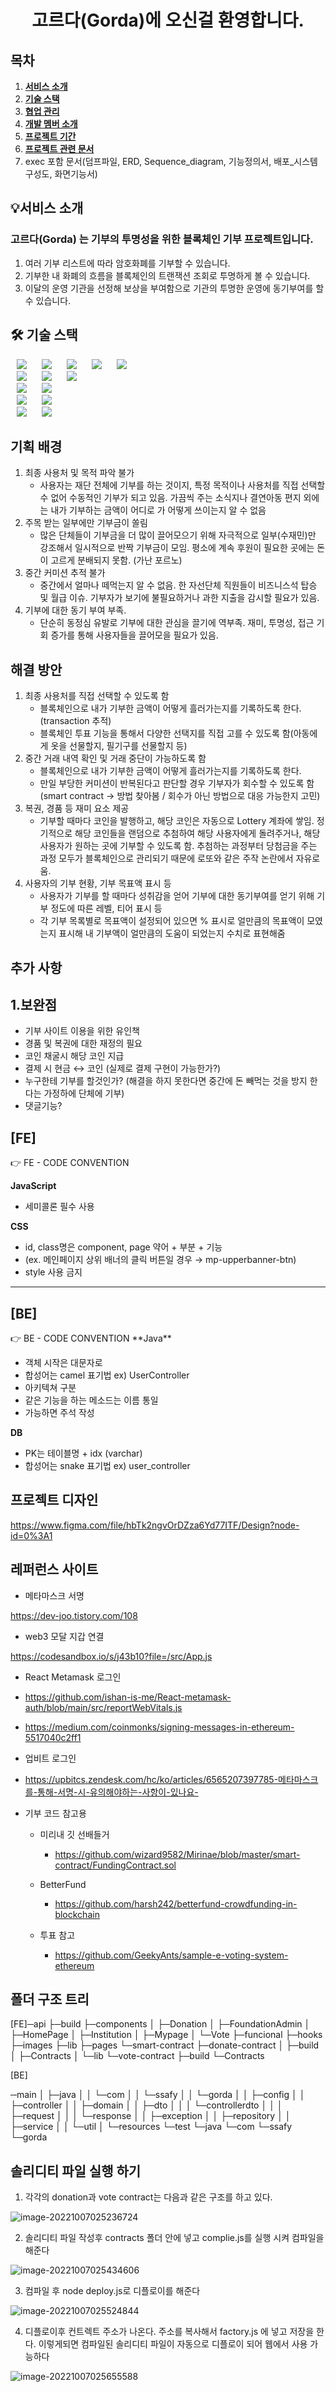 <div align="center">
<h1> 고르다(Gorda)에 오신걸 환영합니다.</h1>
</div>

## 목차

1. [**서비스 소개**](#1)
2. [**기술 스택**](#2)
3. [**협업 관리**](#6)
4. [**개발 멤버 소개**](#7)
5. [**프로젝트 기간**](#8)
6. [**프로젝트 관련 문서**](#9)
7. exec 포함 문서(덤프파일, ERD,  Sequence_diagram, 기능정의서, 배포_시스템구성도, 화면기능서)

<div id="1"> </div>

## 💡서비스 소개
### 고르다(Gorda) 는 기부의 투명성을 위한 블록체인 기부 프로젝트입니다.

1. 여러 기부 리스트에 따라 암호화폐를 기부할 수 있습니다.<br>
2. 기부한 내 화폐의 흐름을 블록체인의 트랜잭션 조회로 투명하게 볼 수 있습니다.<br>
3. 이달의 운영 기관을 선정해 보상을 부여함으로 기관의 투명한 운영에 동기부여를 할 수 있습니다.


<div id="2"></div>

## 🛠️ 기술 스택

<img src="https://img.shields.io/badge/Java-FF7800?style=for-the-badge&logo=Java&logoColor=white" style="height : auto; margin-left : 10px; margin-right : 10px;"/>
<img src="https://img.shields.io/badge/Spring Security-6DB33F?style=for-the-badge&logo=Spring Security&logoColor=white" style="height : auto; margin-left : 10px; margin-right : 10px;"/>
<img src="https://img.shields.io/badge/Spring Boot-6DB33F?style=for-the-badge&logo=Spring Boot&logoColor=white" style="height : auto; margin-left : 10px; margin-right : 10px;"/>
<img src="https://img.shields.io/badge/JSON Web Tokens-000000?style=for-the-badge&logo=JSON Web Tokens&logoColor=white" style="height : auto; margin-left : 10px; margin-right : 10px;"/>

<img src="https://img.shields.io/badge/Amazon S3-569A31?style=for-the-badge&logo=Amazon S3&logoColor=white" style="height : auto; margin-left : 10px; margin-right : 10px;"/>
<br>
<img src="https://img.shields.io/badge/Ubuntu-E95420?style=for-the-badge&logo=Ubuntu&logoColor=white" style="height : auto; margin-left : 10px; margin-right : 10px;"/>
<img src="https://img.shields.io/badge/Gradle-02303A?style=for-the-badge&logo=Gradle&logoColor=white" style="height : auto; margin-left : 10px; margin-right : 10px;"/>
<img src="https://img.shields.io/badge/Nginx-009639?style=for-the-badge&logo=NGINX&logoColor=white" style="height : auto; margin-left : 10px; margin-right : 10px;"/>

<br>
<img src="https://img.shields.io/badge/React-61DAFB?style=for-the-badge&logo=React&logoColor=white" style="height : auto; margin-left : 10px; margin-right : 10px;"/>
<img src="https://img.shields.io/badge/Node.js-339939?style=for-the-badge&logo=Node.js&logoColor=white" style="height : auto; margin-left : 10px; margin-right : 10px;"/>

<br>
<img src="https://img.shields.io/badge/Jira-0052CC?style=for-the-badge&logo=Jira&logoColor=white" style="height : auto; margin-left : 10px; margin-right : 10px;"/>
<img src="https://img.shields.io/badge/GitLab-FCA121?style=for-the-badge&logo=GitLab&logoColor=white" style="height : auto; margin-left : 10px; margin-right : 10px;"/>

<br>
<img src="https://img.shields.io/badge/Solidity-363636?style=for-the-badge&logo=Solidity&logoColor=white" style="height : auto; margin-left : 10px; margin-right : 10px;"/>
<img src="https://img.shields.io/badge/Ethereum-3C3C3D?style=for-the-badge&logo=Ethereum&logoColor=white" style="height : auto; margin-left : 10px; margin-right : 10px;"/>

<br/>


<div id="3"> </div>




## 기획 배경

1. 최종 사용처 및 목적 파악 불가
    - 사용자는 재단 전체에 기부를 하는 것이지, 특정 목적이나 사용처를 직접 선택할 수 없어 수동적인 기부가 되고 있음. 가끔씩 주는 소식지나 결연아동 편지 외에는 내가 기부하는 금액이 어디로 가 어떻게 쓰이는지 알 수 없음
2. 주목 받는 일부에만 기부금이 쏠림
    - 많은 단체들이 기부금을 더 많이 끌어모으기 위해 자극적으로 일부(수재민)만 강조해서 일시적으로 반짝 기부금이 모임. 평소에 계속 후원이 필요한 곳에는 돈이 고르게 분배되지 못함. (가난 포르노)
3. 중간 커미션 추적 불가
    - 중간에서 얼마나 떼먹는지 알 수 없음. 한 자선단체 직원들이 비즈니스석 탑승 및 월급 이슈. 기부자가 보기에 불필요하거나 과한 지출을 감시할 필요가 있음.
4. 기부에 대한 동기 부여 부족.
    - 단순히 동정심 유발로 기부에 대한 관심을 끌기에 역부족. 재미, 투명성, 접근 기회 증가를 통해 사용자들을 끌어모을 필요가 있음.
    

## 해결 방안

1. 최종 사용처를 직접 선택할 수 있도록 함
    - 블록체인으로 내가 기부한 금액이 어떻게 흘러가는지를 기록하도록 한다.(transaction 추적)
    - 블록체인 투표 기능을 통해서 다양한 선택지를 직접 고를 수 있도록 함(아동에게 옷을 선물할지, 필기구를 선물할지 등)
2. 중간 거래 내역 확인 및 거래 중단이 가능하도록 함
    - 블록체인으로 내가 기부한 금액이 어떻게 흘러가는지를 기록하도록 한다.
    - 만일 부당한 커미션이 반복된다고 판단할 경우 기부자가 회수할 수 있도록 함(smart contract → 방법 찾아봄 / 회수가 아닌 방법으로 대응 가능한지 고민)
3. 복권, 경품 등 재미 요소 제공
    - 기부할 때마다 코인을 발행하고, 해당 코인은 자동으로 Lottery 계좌에 쌓임. 정기적으로 해당 코인들을 랜덤으로 추첨하여 해당 사용자에게 돌려주거나, 해당 사용자가 원하는 곳에 기부할 수 있도록 함. 추첨하는 과정부터 당첨금을 주는 과정 모두가 블록체인으로 관리되기 때문에 로또와 같은 주작 논란에서 자유로움.
4. 사용자의 기부 현황, 기부 목표액 표시 등
    - 사용자가 기부를 할 때마다 성취감을 얻어 기부에 대한 동기부여를 얻기 위해 기부 정도에 따른 레벨, 티어 표시 등
    - 각 기부 목록별로 목표액이 설정되어 있으면 % 표시로 얼만큼의 목표액이 모였는지 표시해 내 기부액이 얼만큼의 도움이 되었는지 수치로 표현해줌
    

## 추가 사항

## 1.보완점

- 기부 사이트 이용을 위한 유인책
- 경품 및 복권에 대한 재정의 필요
- 코인 채굴시 해당 코인 지급
- 결제 시 현금 ↔ 코인 (실제로 결제 구현이 가능한가?)
- 누구한테 기부를 할것인가? (해결을 하지 못한다면 중간에 돈 빼먹는 것을 방지 한다는 가정하에 단체에 기부)
- 댓글기능?

## [FE]

<aside>
👉 FE - CODE CONVENTION

**JavaScript**

- 세미콜론 필수 사용

**CSS**

- id, class명은 component, page 약어 + 부분 + 기능
- (ex. 메인페이지 상위 배너의 클릭 버튼일 경우 → mp-upperbanner-btn)
- style 사용 금지

****



## [BE]

<aside>
👉 BE - CODE CONVENTION
**Java**

- 객체 시작은 대문자로
- 합성어는 camel 표기법 ex) UserController
- 아키텍쳐 구분
- 같은 기능을 하는 메소드는 이름 통일
- 가능하면 주석 작성

**DB**

- PK는 테이블명 + idx (varchar)
- 합성어는 snake 표기법  ex) user_controller </aside>





# 프로젝트 디자인

https://www.figma.com/file/hbTk2ngvOrDZza6Yd77ITF/Design?node-id=0%3A1





# 레퍼런스 사이트

- 메타마스크 서명

https://dev-joo.tistory.com/108

- web3 모달 지갑 연결

https://codesandbox.io/s/j43b10?file=/src/App.js

- React Metamask 로그인

- https://github.com/ishan-is-me/React-metamask-auth/blob/main/src/reportWebVitals.js

- https://medium.com/coinmonks/signing-messages-in-ethereum-5517040c2ff1

- 업비트 로그인

- https://upbitcs.zendesk.com/hc/ko/articles/6565207397785-메타마스크를-통해-서명-시-유의해야하는-사항이-있나요-

- 기부 코드 참고용

  - 미리내 깃 선배들거

    - https://github.com/wizard9582/Mirinae/blob/master/smart-contract/FundingContract.sol

  - BetterFund

    - https://github.com/harsh242/betterfund-crowdfunding-in-blockchain

  - 투표 참고

    - https://github.com/GeekyAnts/sample-e-voting-system-ethereum

    



# 폴더 구조 트리

[FE]─api
├─build
├─components
│  ├─Donation
│  ├─FoundationAdmin
│  ├─HomePage
│  ├─Institution
│  ├─Mypage
│  └─Vote
├─funcional
├─hooks
├─images
├─lib
├─pages
└─smart-contract
    ├─donate-contract
    │  ├─build
    │  ├─Contracts
    │  └─lib
    └─vote-contract
        ├─build
        └─Contracts



[BE]

─main
│  ├─java
│  │  └─com
│  │      └─ssafy
│  │          └─gorda
│  │              ├─config
│  │              ├─controller
│  │              ├─domain
│  │              ├─dto
│  │              │  └─controllerdto
│  │              │      ├─request
│  │              │      └─response
│  │              ├─exception
│  │              ├─repository
│  │              ├─service
│  │              └─util
│  └─resources
└─test
    └─java
        └─com
            └─ssafy
                └─gorda



# 솔리디티 파일 실행 하기



1. 각각의 donation과 vote contract는 다음과 같은 구조를 하고 있다.

![image-20221007025236724](C:\Users\SSAFY\Desktop\final\S07P22A307\exec\README.assets\image-20221007025236724.png)



2. 솔리디티 파일 작성후 contracts 폴더 안에 넣고 complie.js를 실행 시켜 컴파일을 해준다

![image-20221007025434606](C:\Users\SSAFY\Desktop\final\S07P22A307\exec\README.assets\image-20221007025434606.png)





3. 컴파일 후 node deploy.js로 디플로이를 해준다

![image-20221007025524844](C:\Users\SSAFY\Desktop\final\S07P22A307\exec\README.assets\image-20221007025524844.png)



4. 디플로이후 컨트렉트 주소가 나온다. 주소를 복사해서 factory.js 에 넣고 저장을 한다. 이렇게되면 컴파일된 솔리디티 파일이 자동으로 디플로이 되어 웹에서 사용 가능하다

![image-20221007025655588](C:\Users\SSAFY\Desktop\final\S07P22A307\exec\README.assets\image-20221007025655588.png)

